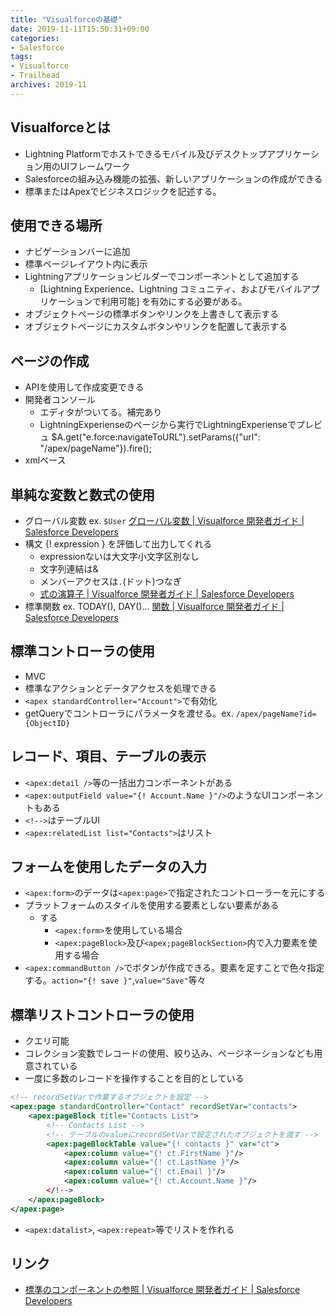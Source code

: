 ```yaml
---
title: "Visualforceの基礎"
date: 2019-11-11T15:50:31+09:00
categories: 
- Salesforce
tags: 
- Visualforce
- Trailhead
archives: 2019-11
---
```


## Visualforceとは

- Lightning Platformでホストできるモバイル及びデスクトップアプリケーション用のUIフレームワーク
- Salesforceの組み込み機能の拡張、新しいアプリケーションの作成ができる
- 標準またはApexでビジネスロジックを記述する。

## 使用できる場所

- ナビゲーションバーに追加
- 標準ページレイアウト内に表示
- Lightningアプリケーションビルダーでコンポーネントとして追加する
    - [Lightning Experience、Lightning コミュニティ、およびモバイルアプリケーションで利用可能] を有効にする必要がある。
- オブジェクトページの標準ボタンやリンクを上書きして表示する
- オブジェクトページにカスタムボタンやリンクを配置して表示する

## ページの作成

- APIを使用して作成変更できる
- 開発者コンソール
    - エディタがついてる。補完あり
    - LightningExperienseのページから実行でLightningExperienseでプレビュ  $A.get("e.force:navigateToURL").setParams({"url": "/apex/pageName"}).fire();
- xmlベース

## 単純な変数と数式の使用

- グローバル変数 ex. `$User` [グローバル変数 | Visualforce 開発者ガイド | Salesforce Developers](https://developer.salesforce.com/docs/atlas.ja-jp.222.0.pages.meta/pages/pages_variables_global.htm)
- 構文 {! expression } を評価して出力してくれる
    - expressionないは大文字小文字区別なし
    - 文字列連結は&
    - メンバーアクセスは`.`(ドット)つなぎ
    - [式の演算子 | Visualforce 開発者ガイド | Salesforce Developers](https://developer.salesforce.com/docs/atlas.ja-jp.222.0.pages.meta/pages/pages_variables_operators.html)
- 標準関数 ex. TODAY(), DAY()... [関数 | Visualforce 開発者ガイド | Salesforce Developers](https://developer.salesforce.com/docs/atlas.ja-jp.222.0.pages.meta/pages/pages_variables_functions.htm)

## 標準コントローラの使用

- MVC
- 標準なアクションとデータアクセスを処理できる
- `<apex standardController="Account">`で有効化
- getQueryでコントローラにパラメータを渡せる。ex. `/apex/pageName?id={ObjectID}`

## レコード、項目、テーブルの表示

- `<apex:detail />`等の一括出力コンポーネントがある
- `<apex:outputField value="{! Account.Name }"/>`のようなUIコンポーネントもある
- `<!-->`はテーブルUI
- `<apex:relatedList list="Contacts">`はリスト

## フォームを使用したデータの入力

- `<apex:form>`のデータは`<apex:page>`で指定されたコントローラーを元にする
- プラットフォームのスタイルを使用する要素としない要素がある
    - する
        - `<apex:form>`を使用している場合
        - `<apex:pageBlock>`及び`<apex;pageBlockSection>`内で入力要素を使用する場合
- `<apex:commandButton />`でボタンが作成できる。要素を足すことで色々指定する。`action="{! save }"`,`value="Save"`等々

## 標準リストコントローラの使用

- クエリ可能
- コレクション変数でレコードの使用、絞り込み、ページネーションなども用意されている
- 一度に多数のレコードを操作することを目的としている

```xml
<!-- recordSetVarで作業するオブジェクトを設定 -->
<apex:page standardController="Contact" recordSetVar="contacts">
    <apex:pageBlock title="Contacts List">
        <!-- Contacts List -->
        <!-- テーブルのvalueにrecordSetVarで設定されたオブジェクトを渡す -->
        <apex:pageBlockTable value="{! contacts }" var="ct">
            <apex:column value="{! ct.FirstName }"/>
            <apex:column value="{! ct.LastName }"/>
            <apex:column value="{! ct.Email }"/>
            <apex:column value="{! ct.Account.Name }"/>
        </!-->
    </apex:pageBlock>
</apex:page>
```

- `<apex:datalist>`, `<apex:repeat>`等でリストを作れる

## リンク

- [標準のコンポーネントの参照 | Visualforce 開発者ガイド | Salesforce Developers](https://developer.salesforce.com/docs/atlas.ja-jp.pages.meta/pages/pages_compref.htm)